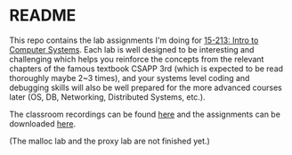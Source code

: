 # README

This repo contains the lab assignments I'm doing for [15-213: Intro to Computer Systems](https://www.cs.cmu.edu/afs/cs/academic/class/15213-f15/www/schedule.html). Each lab is well designed to be interesting and challenging which helps you reinforce the concepts from the relevant chapters of the famous textbook CSAPP 3rd (which is expected to be read thoroughly maybe 2~3 times), and your systems level coding and debugging skills will also be well prepared for the more advanced courses later (OS, DB, Networking, Distributed Systems, etc.).

The classroom recordings can be found [here](https://scs.hosted.panopto.com/Panopto/Pages/Sessions/List.aspx#folderID=%22b96d90ae-9871-4fae-91e2-b1627b43e25e%22) and the assignments can be downloaded [here](http://csapp.cs.cmu.edu/3e/labs.html). 

(The malloc lab and the proxy lab are not finished yet.)





